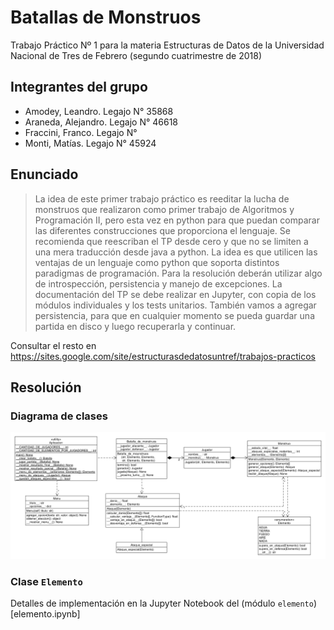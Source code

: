 # Batallas de Monstruos

Trabajo Práctico Nº 1 para la materia Estructuras de Datos de la Universidad Nacional de Tres de Febrero (segundo cuatrimestre de 2018)

## Integrantes del grupo

- Amodey, Leandro. Legajo N° 35868
- Araneda, Alejandro. Legajo N° 46618
- Fraccini, Franco. Legajo N° 
- Monti, Matías. Legajo N° 45924

## Enunciado

> La idea de este primer trabajo práctico es reeditar la lucha de monstruos que realizaron
como primer trabajo de Algoritmos y Programación II, pero esta vez en python
para que puedan comparar las diferentes construcciones que proporciona el lenguaje.
Se recomienda que reescriban el TP desde cero y que no se limiten a una mera traducción
desde java a python. La idea es que utilicen las ventajas de un lenguaje como
python que soporta distintos paradigmas de programación. Para la resolución deberán
utilizar algo de introspección, persistencia y manejo de excepciones. La documentación
del TP se debe realizar en Jupyter, con copia de los módulos individuales y los tests unitarios.
También vamos a agregar persistencia, para que en cualquier momento se pueda
guardar una partida en disco y luego recuperarla y continuar.

Consultar el resto en https://sites.google.com/site/estructurasdedatosuntref/trabajos-practicos

## Resolución

### Diagrama de clases

![Diagrama de clases](/batalla.png)

### Clase `Elemento`

Detalles de implementación en la Jupyter Notebook del (módulo `elemento`)[elemento.ipynb]
